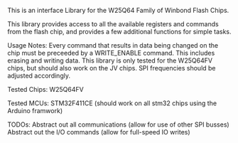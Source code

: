 This is an interface Library for the W25Q64 Family of Winbond Flash Chips.  

This library provides access to all the available registers and commands from the flash chip, and provides a few additional functions for simple tasks. 

Usage Notes: 
    Every command that results in data being changed on the chip must be preceeded by a WRITE_ENABLE command. This includes erasing and writing data. 
    This library is only tested for the W25Q64FV chips, but should also work on the JV chips. SPI frequencies should be adjusted accordingly. 

Tested Chips: 
    W25Q64FV 

Tested MCUs: 
    STM32F411CE (should work on all stm32 chips using the Arduino framwork)

TODOs: 
    Abstract out all communications (allow for use of other SPI busses) 
    Abstract out the I/O commands (allow for full-speed IO writes) 